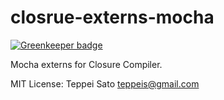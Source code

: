 closrue-externs-mocha
====

[![Greenkeeper badge](https://badges.greenkeeper.io/teppeis/closure-externs-mocha.svg)](https://greenkeeper.io/)

Mocha externs for Closure Compiler.

MIT License: Teppei Sato <teppeis@gmail.com>
